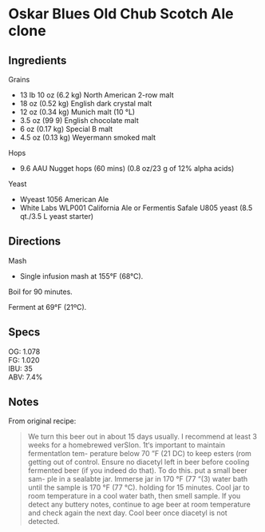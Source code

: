 # Oskar Blues Old Chub Scotch Ale clone

## Ingredients

Grains

* 13 lb 10 oz (6.2 kg) North American 2-row malt
* 18 oz (0.52 kg) English dark crystal malt
* 12 oz (0.34 kg) Munich malt (10 °L)
* 3.5 oz (99 9) English chocolate malt
* 6 oz (0.17 kg) Special B malt
* 4.5 oz (0.13 kg) Weyermann smoked malt

Hops

* 9.6 AAU Nugget hops (60 mins) (0.8 oz/23 g of 12% alpha acids)

Yeast

* Wyeast 1056 American Ale
* White Labs WLP001 California Ale or Fermentis Safale U805 yeast (8.5 qt./3.5 L yeast starter)

## Directions

Mash

* Single infusion mash at 155°F (68°C).

Boil for 90 minutes.

Ferment at 69°F (21ºC).

## Specs

OG: 1.078  
FG: 1.020  
IBU: 35  
ABV: 7.4%  

## Notes

From original recipe:
> We turn this beer out in about 15 days usually. I recommend at least 3 weeks for a homebrewed verSIon. 1t‘s important to maintain fermentatlon tem- perature below 70 ”F (21 DC) to keep esters (rom getting out of control.  Ensure no diacetyl left in beer before cooling fermented beer (if you indeed do that). To do this. put a small beer sam- ple in a sealabte jar. Immerse jar in 170 °F (77 “(3) water bath until the sample is 170 °F (77 °C). holding for 15 minutes.  Cool jar to room temperature in a cool water bath, then smell sample. If you detect any buttery notes, continue to age beer at room temperature and check again the next day. Cool beer once diacetyl is not detected.
